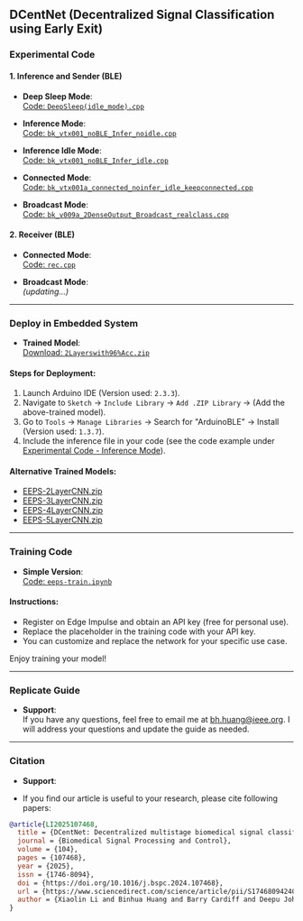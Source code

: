 ## DCentNet (Decentralized Signal Classification using Early Exit)

### Experimental Code

#### 1. Inference and Sender (BLE)

- **Deep Sleep Mode**:  
  [Code: `DeepSleep(idle_mode).cpp`](Code/DeepSleep(idle_mode).cpp)

- **Inference Mode**:  
  [Code: `bk_vtx001_noBLE_Infer_noidle.cpp`](Code/bk_vtx001_noBLE_Infer_noidle.cpp)

- **Inference Idle Mode**:  
  [Code: `bk_vtx001_noBLE_Infer_idle.cpp`](Code/bk_vtx001_noBLE_Infer_idle.cpp)

- **Connected Mode**:  
  [Code: `bk_vtx001a_connected_noinfer_idle_keepconnected.cpp`](Code/bk_vtx001a_connected_noinfer_idle_keepconnected.cpp)

- **Broadcast Mode**:  
  [Code: `bk_v009a_2DenseOutput_Broadcast_realclass.cpp`](Code/bk_v009a_2DenseOutput_Broadcast_realclass.cpp)

#### 2. Receiver (BLE)

- **Connected Mode**:  
  [Code: `rec.cpp`](Code/rec.cpp)

- **Broadcast Mode**:  
  _(updating...)_

---
 
### Deploy in Embedded System

- **Trained Model**:  
  [Download: `2Layerswith96%Acc.zip`](inference/2Layerswith96%Acc.zip)

#### Steps for Deployment:
1. Launch Arduino IDE (Version used: `2.3.3`).
2. Navigate to `Sketch` -> `Include Library` -> `Add .ZIP Library` -> (Add the above-trained model).
3. Go to `Tools` -> `Manage Libraries` -> Search for "ArduinoBLE" -> Install (Version used: `1.3.7`).
4. Include the inference file in your code (see the code example under [Experimental Code - Inference Mode](#1-inference-and-sender-ble)).

#### Alternative Trained Models:
- [EEPS-2LayerCNN.zip](inference/EEPS-2LayerCNN.zip)
- [EEPS-3LayerCNN.zip](inference/EEPS-3LayerCNN.zip)
- [EEPS-4LayerCNN.zip](inference/EEPS-4LayerCNN.zip)
- [EEPS-5LayerCNN.zip](inference/EEPS-5LayerCNN.zip)

---

### Training Code

- **Simple Version**:  
  [Code: `eeps-train.ipynb`](Code/eeps-train.ipynb)

#### Instructions:
- Register on Edge Impulse and obtain an API key (free for personal use).
- Replace the placeholder in the training code with your API key.
- You can customize and replace the network for your specific use case.  

Enjoy training your model!

---

### Replicate Guide <br>
- **Support**:  
  If you have any questions, feel free to email me at [bh.huang@ieee.org](mailto:bh.huang@ieee.org). I will address your questions and update the guide as needed.


---

### Citation

- **Support**: 
* If you find our article is useful to your research, please cite following papers: <br>
```bibtex
@article{LI2025107468,
  title = {DCentNet: Decentralized multistage biomedical signal classification using early exits},
  journal = {Biomedical Signal Processing and Control},
  volume = {104},
  pages = {107468},
  year = {2025},
  issn = {1746-8094},
  doi = {https://doi.org/10.1016/j.bspc.2024.107468},
  url = {https://www.sciencedirect.com/science/article/pii/S174680942401526X},
  author = {Xiaolin Li and Binhua Huang and Barry Cardiff and Deepu John},
}
```



